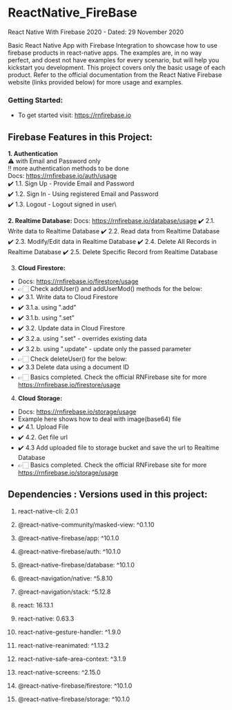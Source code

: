 # ReactNative_FireBase
React Native With Firebase 2020 - Dated: 29 November 2020

Basic React Native App with Firebase Integration to showcase how to use firebase products in react-native apps. The examples are, in no way perfect, and doest not have examples for every scenario, but will help you kickstart you development. This project covers only the basic usage of each product. Refer to the official documentation from the React Native Firebase website (links provided below) for more usage and examples.


### Getting Started:

- To get started visit: https://rnfirebase.io

## Firebase Features in this Project:
**1. Authentication**\
⚠️ with Email and Password only\
‼️ more authentication methods to be done\
Docs: https://rnfirebase.io/auth/usage<br />
✔️ 1.1. Sign Up - Provide Email and Password\
✔️ 1.2. Sign In - Using registered Email and Password\
✔️ 1.3. Logout - Logout signed in user\

**2. Realtime Database:**
Docs: https://rnfirebase.io/database/usage
✔️ 2.1. Write data to Realtime Database
✔️ 2.2. Read data from Realtime Database
✔️ 2.3. Modify/Edit data in Realtime Database
✔️ 2.4. Delete All Records in Realtime Database
✔️ 2.5. Delete Specific Record from Realtime Database

3. **Cloud Firestore:**

- Docs: https://rnfirebase.io/firestore/usage
- 👉🏻 Check addUser() and addUserMod() methods for the below:
-  ✔️ 3.1. Write data to Cloud Firestore
-  ✔️ 3.1.a. using ".add"
-  ✔️ 3.1.b. using ".set"
-  ✔️ 3.2. Update data in Cloud Firestore
-  ✔️ 3.2.a. using ".set" - overrides existing data
-  ✔️ 3.2.b. using ".update" - update only the passed parameter
- 👉🏻 Check deleteUser() for the below:
- ✔️ 3.3 Delete data using a document ID
- 👉🏻 Basics completed. Check the official RNFirebase site for more https://rnfirebase.io/firestore/usage


4. **Cloud Storage:**
- Docs: https://rnfirebase.io/storage/usage
- Example here shows how to deal with image(base64) file
- ✔️ 4.1. Upload File
- ✔️ 4.2. Get file url
- ✔️ 4.3 Add uploaded file to storage bucket and save the url to Realtime Database
- 👉🏻 Basics completed. Check the official RNFirebase site for more https://rnfirebase.io/storage/usage


## Dependencies : Versions used in this project:
1. react-native-cli: 2.0.1

2. @react-native-community/masked-view: ^0.1.10
3. @react-native-firebase/app: ^10.1.0
4. @react-native-firebase/auth: ^10.1.0
5. @react-native-firebase/database: ^10.1.0
6. @react-navigation/native: ^5.8.10
7. @react-navigation/stack: ^5.12.8
8. react: 16.13.1
9. react-native: 0.63.3
10. react-native-gesture-handler: ^1.9.0
11. react-native-reanimated: ^1.13.2
12. react-native-safe-area-context: ^3.1.9
13. react-native-screens: ^2.15.0
14. @react-native-firebase/firestore: ^10.1.0
15. @react-native-firebase/storage: ^10.1.0

